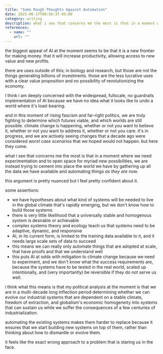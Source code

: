 ```yaml
---
title: "Some Rough Thoughts Against Automation"
date: 2025-06-17T08:56:37-05:00
category: writing
description: what i see that concerns me the most is that in a moment where we need experimentation and to open space for myriad new possibilities, we are instead trying to cement into place the world we have by gathering up all the data we have available and automating things _as they are now._
references:
  - name: ""
    url: ""
---
```



the biggest appeal of AI at the moment seems to be that it is a new frontier for making money. that it will increase productivity, allowing access to new value and new profits. 

there are uses outside of this; in biology and research, but those are not the things generating billions of investments. those are the less lucrative uses with a clear value proposition and no possibility of revolutionizing the economy.

I think i am deeply concerned with the widespread, fullscale, no guardrails implementation of AI because we have no idea what it looks like to undo a world where it's load-bearing.

and in this moment of rising fascism and far-right politics, we are truly fighting to determine which futures viable, and which worlds are still possible. climate change is happening, whether or not you want to believe it, whether or not you want to address it, whether or not you care. it's in progress, and we are actively seeing changes that a decade ago were considered _worst case scenarios_ that we hoped would not happen. but here they come.

what i see that concerns me the most is that in a moment where we need experimentation and to open space for myriad new possibilities, we are instead trying to cement into place the world we have by gathering up all the data we have available and automating things _as they are now._

this argument is pretty nuanced but I feel pretty confident about it.

some assertions:
- we have hypotheses about what kind of systems will be needed to live in the global climate that's rapidly emerging, but we don't know how to build those systems 
- there is very little likelihood that a universally stable and homogenous system is desirable or achievable
- complex systems theory and ecology teach us that systems need to be adaptive, dynamic, and responsive
- AI, in its current form, is limited to the training data available to it, and it needs large scale sets of data to succeed
- this means we can really only automate things that are adopted at scale, that have proofs and that we understand well
- this puts AI at odds with mitigation to climate change because we need to experiment, and we don't know what the success requirements are, because the systems have to be tested in the real world, scaled up intentionally, and (very importantly) be reversible if they do not serve us well.

i think what this means is that my political analysis at the moment is that we are in a multi-decade long inflection period determining whether we can evolve our industrial systems that are dependent on a stable climate, freedom of extraction, and globalism's economic homogeneity into systems that can sustain us while we suffer the consequences of a few centuries of industrialization.

automating the existing systems makes them harder to replace because it ensures that we start building new systems on top of them, rather than thinking about how to dismantle or evolve them.

it feels like the exact wrong approach to a problem that is staring us in the face. 
